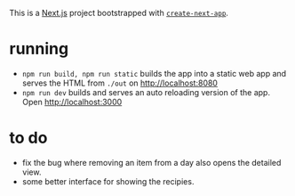 This is a [Next.js](https://nextjs.org) project bootstrapped with [`create-next-app`](https://nextjs.org/docs/app/api-reference/cli/create-next-app).

# running

- `npm run build, npm run static` builds the app into a static web app and serves the HTML from `./out` on [http://localhost:8080](http://localhost:8080)
- `npm run dev` builds and serves an auto reloading version of the app. Open [http://localhost:3000](http://localhost:3000)

# to do

- fix the bug where removing an item from a day also opens the detailed view.
- some better interface for showing the recipies.


